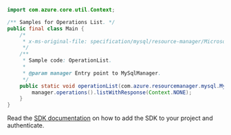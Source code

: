 ```java
import com.azure.core.util.Context;

/** Samples for Operations List. */
public final class Main {
    /*
     * x-ms-original-file: specification/mysql/resource-manager/Microsoft.DBforMySQL/stable/2017-12-01/examples/OperationList.json
     */
    /**
     * Sample code: OperationList.
     *
     * @param manager Entry point to MySqlManager.
     */
    public static void operationList(com.azure.resourcemanager.mysql.MySqlManager manager) {
        manager.operations().listWithResponse(Context.NONE);
    }
}
```

Read the [SDK documentation](https://github.com/Azure/azure-sdk-for-java/blob/azure-resourcemanager-mysql_1.0.2/sdk/mysql/azure-resourcemanager-mysql/README.md) on how to add the SDK to your project and authenticate.
